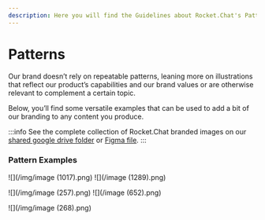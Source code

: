 ```yaml
---
description: Here you will find the Guidelines about Rocket.Chat's Patterns
---
```


# Patterns

Our brand doesn’t rely on repeatable patterns, leaning more on illustrations that reflect our product’s capabilities and our brand values or are otherwise relevant to complement a certain topic.

Below, you’ll find some versatile examples that can be used to add a bit of our branding to any content you produce.

:::info
See the complete collection of Rocket.Chat branded images on our [shared google drive folder](https://drive.google.com/drive/folders/1gaRMmpX2iuc8x9x5szbqdDSfaArjb19e?usp=sharing) or [Figma file](https://www.figma.com/file/8I6eLVus4HcBP5tD4nsM9X/Website-Image-Exports?node-id=0%3A1).
:::

[](https://drive.google.com/drive/folders/1gaRMmpX2iuc8x9x5szbqdDSfaArjb19e?usp=sharing)

### Pattern Examples

![](/img/image (1017).png) ![](/image (1289).png)

![](/img/image (257).png) ![](/image (652).png)

![](/img/image (268).png)
